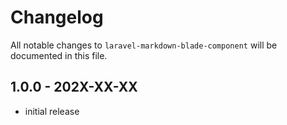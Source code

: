 # Changelog

All notable changes to `laravel-markdown-blade-component` will be documented in this file.

## 1.0.0 - 202X-XX-XX

- initial release
